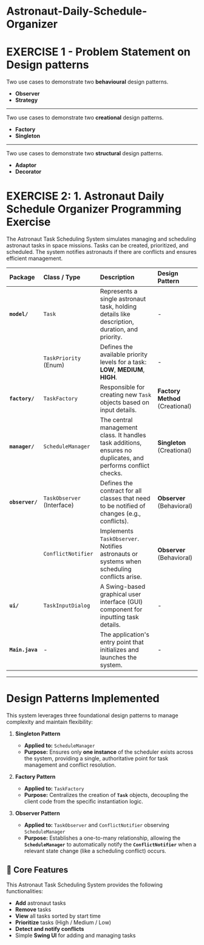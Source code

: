 # Astronaut-Daily-Schedule-Organizer
# EXERCISE 1 - Problem Statement on Design patterns

Two use cases to demonstrate two **behavioural** design patterns.

* **Observer**
* **Strategy**

---

Two use cases to demonstrate two **creational** design patterns.

* **Factory**
* **Singleton**

---

Two use cases to demonstrate two **structural** design patterns.

* **Adaptor**
* **Decorator**
# EXERCISE 2: 1. Astronaut Daily Schedule Organizer Programming Exercise

The Astronaut Task Scheduling System simulates managing and scheduling astronaut tasks in space missions. Tasks can be created, prioritized, and scheduled. The system notifies astronauts if there are conflicts and ensures efficient management.

| Package | Class / Type | Description | Design Pattern |
| :--- | :--- | :--- | :--- |
| **`model/`** | `Task` | Represents a single astronaut task, holding details like description, duration, and priority. | - |
| | `TaskPriority` (Enum) | Defines the available priority levels for a task: **LOW**, **MEDIUM**, **HIGH**. | - |
| **`factory/`** | `TaskFactory` | Responsible for creating new `Task` objects based on input details. | **Factory Method** (Creational) |
| **`manager/`** | `ScheduleManager` | The central management class. It handles task additions, ensures no duplicates, and performs conflict checks. | **Singleton** (Creational) |
| **`observer/`** | `TaskObserver` (Interface) | Defines the contract for all classes that need to be notified of changes (e.g., conflicts). | **Observer** (Behavioral) |
| | `ConflictNotifier` | Implements `TaskObserver`. Notifies astronauts or systems when scheduling conflicts arise. | **Observer** (Behavioral) |
| **`ui/`** | `TaskInputDialog` | A Swing-based graphical user interface (GUI) component for inputting task details. | - |
| **`Main.java`** | - | The application's entry point that initializes and launches the system. | - |

---
# Design Patterns Implemented

This system leverages three foundational design patterns to manage complexity and maintain flexibility:

1.  **Singleton Pattern**
    * **Applied to:** `ScheduleManager`
    * **Purpose:** Ensures only **one instance** of the scheduler exists across the system, providing a single, authoritative point for task management and conflict resolution.

2.  **Factory Pattern**
    * **Applied to:** `TaskFactory`
    * **Purpose:** Centralizes the creation of **`Task`** objects, decoupling the client code from the specific instantiation logic.

3.  **Observer Pattern**
    * **Applied to:** `TaskObserver` and `ConflictNotifier` observing `ScheduleManager`
    * **Purpose:** Establishes a one-to-many relationship, allowing the **`ScheduleManager`** to automatically notify the **`ConflictNotifier`** when a relevant state change (like a scheduling conflict) occurs.

## 🌟 Core Features

This Astronaut Task Scheduling System provides the following functionalities:

* **Add** astronaut tasks
* **Remove** tasks
* **View** all tasks sorted by start time
* **Prioritize** tasks (High / Medium / Low)
* **Detect and notify conflicts**
* Simple **Swing UI** for adding and managing tasks



